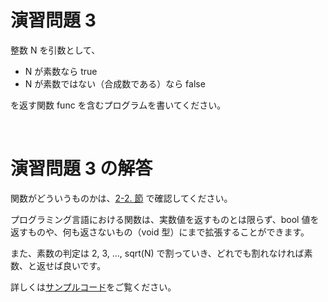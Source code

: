 # 演習問題 3
整数 N を引数として、

* N が素数なら true
* N が素数ではない（合成数である）なら false

を返す関数 func を含むプログラムを書いてください。

<br />

# 演習問題 3 の解答
関数がどういうものかは、[2-2. 節](https://qiita.com/e869120/items/b4a0493aac567c6a7240#2-2-%E9%96%A2%E6%95%B0%E3%81%A8%E3%81%AF%E4%BD%95%E3%81%8B-%E3%83%97%E3%83%AD%E3%82%B0%E3%83%A9%E3%83%A0%E5%AE%9F%E8%A3%85%E3%81%A7%E9%87%8D%E8%A6%81) で確認してください。

プログラミング言語における関数は、実数値を返すものとは限らず、bool 値を返すものや、何も返さないもの（void 型）にまで拡張することができます。

また、素数の判定は 2, 3, ..., sqrt(N) で割っていき、どれでも割れなければ素数、と返せば良いです。

詳しくは[サンプルコード]()をご覧ください。
